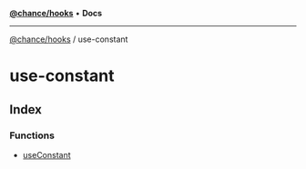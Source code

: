 [**@chance/hooks**](../README.md) • **Docs**

***

[@chance/hooks](../modules.md) / use-constant

# use-constant

## Index

### Functions

- [useConstant](functions/useConstant.md)

